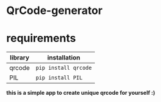 # QrCode-generator
# requirements
| library | installation |
| --- | --- |
| qrcode | ```pip install qrcode``` |
| PIL | ```pip install PIL``` |

**this is a simple app to create unique qrcode for yourself :)**
